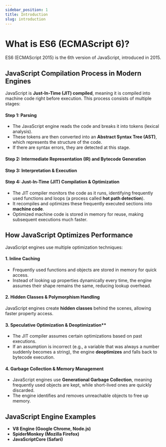 ```yaml
---
sidebar_position: 1
title: Introduction
slug: introduction
---
```


# What is ES6 (ECMAScript 6)?

ES6 (ECMAScript 2015) is the 6th version of JavaScript, introduced in 2015.

## JavaScript Compilation Process in Modern Engines

JavaScript is **Just-In-Time (JIT) compiled**, meaning it is compiled into machine code right before execution. This process consists of multiple stages:

#### Step 1: Parsing

- The JavaScript engine reads the code and breaks it into tokens (lexical analysis).
- These tokens are then converted into an **Abstract Syntax Tree (AST)**, which represents the structure of the code.
- If there are syntax errors, they are detected at this stage.

#### Step 2: Intermediate Representation (IR) and Bytecode Generation

#### Step 3: Interpretation & Execution

#### **Step 4: Just-In-Time (JIT) Compilation & Optimization**

- The JIT compiler monitors the code as it runs, identifying frequently used functions and loops (a process called **hot path detection**).
- It recompiles and optimizes these frequently executed sections into **machine code**.
- Optimized machine code is stored in memory for reuse, making subsequent executions much faster.

## How JavaScript Optimizes Performance

JavaScript engines use multiple optimization techniques:

#### 1. Inline Caching

- Frequently used functions and objects are stored in memory for quick access.
- Instead of looking up properties dynamically every time, the engine assumes their shape remains the same, reducing lookup overhead.

#### 2. Hidden Classes & Polymorphism Handling

JavaScript engines create **hidden classes** behind the scenes, allowing faster property access.

#### 3. Speculative Optimization & Deoptimization\*\*

- The JIT compiler assumes certain optimizations based on past executions.
- If an assumption is incorrect (e.g., a variable that was always a number suddenly becomes a string), the engine **deoptimizes** and falls back to bytecode execution.

#### 4. Garbage Collection & Memory Management

- JavaScript engines use **Generational Garbage Collection**, meaning frequently used objects are kept, while short-lived ones are quickly discarded.
- The engine identifies and removes unreachable objects to free up memory.

## JavaScript Engine Examples

- **V8 Engine (Google Chrome, Node.js)**
- **SpiderMonkey (Mozilla Firefox)**
- **JavaScriptCore (Safari)**
